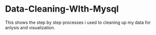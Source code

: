 # Data-Cleaning-WIth-Mysql
This shows the step by step processes i used to cleaning up my data for anlysis and visualization.
